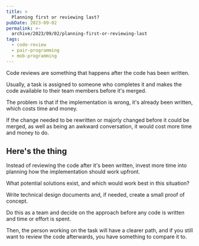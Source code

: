 ```yaml
---
title: >
  Planning first or reviewing last?
pubDate: 2023-09-02
permalink: >-
  archive/2023/09/02/planning-first-or-reviewing-last
tags:
  - code-review
  - pair-programming
  - mob-programming
---
```


Code reviews are something that happens after the code has been written.

Usually, a task is assigned to someone who completes it and makes the code available to their team members before it's merged.

The problem is that if the implementation is wrong, it's already been written, which costs time and money.

If the change needed to be rewritten or majorly changed before it could be merged, as well as being an awkward conversation, it would cost more time and money to do.

## Here's the thing

Instead of reviewing the code after it's been written, invest more time into planning how the implementation should work upfront.

What potential solutions exist, and which would work best in this situation?

Write technical design documents and, if needed, create a small proof of concept.

Do this as a team and decide on the approach before any code is written and time or effort is spent.

Then, the person working on the task will have a clearer path, and if you still want to review the code afterwards, you have something to compare it to.
